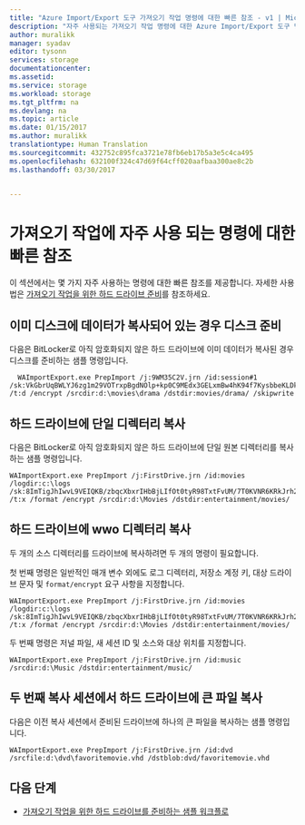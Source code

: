 ```yaml
---
title: "Azure Import/Export 도구 가져오기 작업 명령에 대한 빠른 참조 - v1 | Microsoft Docs"
description: "자주 사용되는 가져오기 작업 명령에 대한 Azure Import/Export 도구 명령 참조 Import/Export 도구 v1을 나타냅니다."
author: muralikk
manager: syadav
editor: tysonn
services: storage
documentationcenter: 
ms.assetid: 
ms.service: storage
ms.workload: storage
ms.tgt_pltfrm: na
ms.devlang: na
ms.topic: article
ms.date: 01/15/2017
ms.author: muralikk
translationtype: Human Translation
ms.sourcegitcommit: 432752c895fca3721e78fb6eb17b5a3e5c4ca495
ms.openlocfilehash: 632100f324c47d69f64cff020aafbaa300ae8c2b
ms.lasthandoff: 03/30/2017


---
```

# <a name="quick-reference-for-frequently-used-commands-for-import-jobs"></a>가져오기 작업에 자주 사용 되는 명령에 대한 빠른 참조
이 섹션에서는 몇 가지 자주 사용하는 명령에 대한 빠른 참조를 제공합니다. 자세한 사용법은 [가져오기 작업을 위한 하드 드라이브 준비](storage-import-export-tool-preparing-hard-drives-import-v1.md)를 참조하세요.  

## <a name="prepare-the-disks-when-data-already-copied-to-the-disks"></a>이미 디스크에 데이터가 복사되어 있는 경우 디스크 준비
 다음은 BitLocker로 아직 암호화되지 않은 하드 드라이브에 이미 데이터가 복사된 경우 디스크를 준비하는 샘플 명령입니다.  
  
```  
  WAImportExport.exe PrepImport /j:9WM35C2V.jrn /id:session#1 /sk:VkGbrUqBWLYJ6zg1m29VOTrxpBgdNOlp+kp0C9MEdx3GELxmBw4hK94f7KysbbeKLDksg7VoN1W/a5UuM2zNgQ== /t:d /encrypt /srcdir:d:\movies\drama /dstdir:movies/drama/ /skipwrite
```    

## <a name="copy-a-single-directory-to-a-hard-drive"></a>하드 드라이브에 단일 디렉터리 복사  
 다음은 BitLocker로 아직 암호화되지 않은 하드 드라이브에 단일 원본 디렉터리를 복사하는 샘플 명령입니다.  
  
```  
WAImportExport.exe PrepImport /j:FirstDrive.jrn /id:movies /logdir:c:\logs /sk:8ImTigJhIwvL9VEIQKB/zbqcXbxrIHbBjLIfOt0tyR98TxtFvUM/7T0KVNR6KRkJrh26u5I8hTxTLM2O1aDVqg== /t:x /format /encrypt /srcdir:d:\Movies /dstdir:entertainment/movies/  
```  
  
## <a name="copy-wwo-directories-to-a-hard-drive"></a>하드 드라이브에 wwo 디렉터리 복사  
 두 개의 소스 디렉터리를 드라이브에 복사하려면 두 개의 명령이 필요합니다.  
  
 첫 번째 명령은 일반적인 매개 변수 외에도 로그 디렉터리, 저장소 계정 키, 대상 드라이브 문자 및 `format/encrypt` 요구 사항을 지정합니다.  
  
```  
WAImportExport.exe PrepImport /j:FirstDrive.jrn /id:movies /logdir:c:\logs /sk:8ImTigJhIwvL9VEIQKB/zbqcXbxrIHbBjLIfOt0tyR98TxtFvUM/7T0KVNR6KRkJrh26u5I8hTxTLM2O1aDVqg== /t:x /format /encrypt /srcdir:d:\Movies /dstdir:entertainment/movies/  
```  
  
 두 번째 명령은 저널 파일, 새 세션 ID 및 소스와 대상 위치를 지정합니다.  
  
```  
WAImportExport.exe PrepImport /j:FirstDrive.jrn /id:music /srcdir:d:\Music /dstdir:entertainment/music/  
```  
  
## <a name="copy-a-large-file-to-a-hard-drive-in-a-second-copy-session"></a>두 번째 복사 세션에서 하드 드라이브에 큰 파일 복사  
 다음은 이전 복사 세션에서 준비된 드라이브에 하나의 큰 파일을 복사하는 샘플 명령입니다.  
  
```  
WAImportExport.exe PrepImport /j:FirstDrive.jrn /id:dvd /srcfile:d:\dvd\favoritemovie.vhd /dstblob:dvd/favoritemovie.vhd  
```  
  
## <a name="next-steps"></a>다음 단계

* [가져오기 작업을 위한 하드 드라이브를 준비하는 샘플 워크플로](storage-import-export-tool-sample-preparing-hard-drives-import-job-workflow-v1.md)

